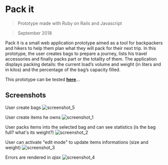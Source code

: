 # Pack it

> Prototype made with Ruby on Rails and Javascript

> September 2018

Pack it is a small web application prototype aimed as a tool for backpackers and hikers to help them plan what they will pack for their next trip. In this prototype, the user creates bags to prepare a journey, lists his travel accessories and finally packs part or the totality of them. The application displays packing details: the current load’s volume and weight (in liters and in kilos) and the percentage of the bag’s capacity filled.

This prototype can be tested **[here](https://packpack.herokuapp.com/)**...

## Screenshots

User create bags
![screenshot_5](https://raw.githubusercontent.com/bigbigdoudou/packit/master/app/assets/images/packit_5.png)

User create items he owns
![screenshot_1](https://raw.githubusercontent.com/bigbigdoudou/packit/master/app/assets/images/packit_1.png)

User packs items into the selected bag and can see statistics (is the bag full? what's its weight?)
![screenshot_2](https://raw.githubusercontent.com/bigbigdoudou/packit/master/app/assets/images/packit_2.png)

User can activate "edit mode" to update items informations (size and weight)
![screenshot_3](https://raw.githubusercontent.com/bigbigdoudou/packit/master/app/assets/images/packit_3.png)

Errors are rendered in *ajax*
![screenshot_4](https://raw.githubusercontent.com/bigbigdoudou/packit/master/app/assets/images/packit_4.png)
